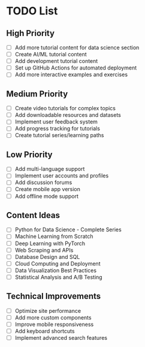 # TODO List

## High Priority
- [ ] Add more tutorial content for data science section
- [ ] Create AI/ML tutorial content
- [ ] Add development tutorial content
- [ ] Set up GitHub Actions for automated deployment
- [ ] Add more interactive examples and exercises

## Medium Priority
- [ ] Create video tutorials for complex topics
- [ ] Add downloadable resources and datasets
- [ ] Implement user feedback system
- [ ] Add progress tracking for tutorials
- [ ] Create tutorial series/learning paths

## Low Priority
- [ ] Add multi-language support
- [ ] Implement user accounts and profiles
- [ ] Add discussion forums
- [ ] Create mobile app version
- [ ] Add offline mode support

## Content Ideas
- [ ] Python for Data Science - Complete Series
- [ ] Machine Learning from Scratch
- [ ] Deep Learning with PyTorch
- [ ] Web Scraping and APIs
- [ ] Database Design and SQL
- [ ] Cloud Computing and Deployment
- [ ] Data Visualization Best Practices
- [ ] Statistical Analysis and A/B Testing

## Technical Improvements
- [ ] Optimize site performance
- [ ] Add more custom components
- [ ] Improve mobile responsiveness
- [ ] Add keyboard shortcuts
- [ ] Implement advanced search features
